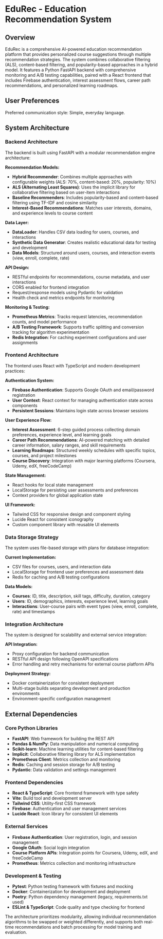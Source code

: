 # EduRec - Education Recommendation System

## Overview

EduRec is a comprehensive AI-powered education recommendation platform that provides personalized course suggestions through multiple recommendation strategies. The system combines collaborative filtering (ALS), content-based filtering, and popularity-based approaches in a hybrid model. It features a Python FastAPI backend with comprehensive monitoring and A/B testing capabilities, paired with a React frontend that includes Firebase authentication, interest assessment flows, career path recommendations, and personalized learning roadmaps.

## User Preferences

Preferred communication style: Simple, everyday language.

## System Architecture

### Backend Architecture
The backend is built using FastAPI with a modular recommendation engine architecture:

**Recommendation Models:**
- **Hybrid Recommender**: Combines multiple approaches with configurable weights (ALS: 70%, content-based: 20%, popularity: 10%)
- **ALS (Alternating Least Squares)**: Uses the implicit library for collaborative filtering based on user-item interactions
- **Baseline Recommenders**: Includes popularity-based and content-based filtering using TF-IDF and cosine similarity
- **Interest-Based Recommendations**: Matches user interests, domains, and experience levels to course content

**Data Layer:**
- **DataLoader**: Handles CSV data loading for users, courses, and interactions
- **Synthetic Data Generator**: Creates realistic educational data for testing and development
- **Data Models**: Structured around users, courses, and interaction events (view, enroll, complete, rate)

**API Design:**
- RESTful endpoints for recommendations, course metadata, and user interactions
- CORS enabled for frontend integration
- Request/response models using Pydantic for validation
- Health check and metrics endpoints for monitoring

**Monitoring & Testing:**
- **Prometheus Metrics**: Tracks request latencies, recommendation counts, and model performance
- **A/B Testing Framework**: Supports traffic splitting and conversion tracking for algorithm experimentation
- **Redis Integration**: For caching experiment configurations and user assignments

### Frontend Architecture
The frontend uses React with TypeScript and modern development practices:

**Authentication System:**
- **Firebase Authentication**: Supports Google OAuth and email/password registration
- **User Context**: React context for managing authentication state across components
- **Persistent Sessions**: Maintains login state across browser sessions

**User Experience Flow:**
- **Interest Assessment**: 6-step guided process collecting domain preferences, experience level, and learning goals
- **Career Path Recommendations**: AI-powered matching with detailed career information, salary ranges, and skill requirements
- **Learning Roadmaps**: Structured weekly schedules with specific topics, courses, and project milestones
- **Course Discovery**: Integration with major learning platforms (Coursera, Udemy, edX, freeCodeCamp)

**State Management:**
- React hooks for local state management
- LocalStorage for persisting user assessments and preferences
- Context providers for global application state

**UI Framework:**
- Tailwind CSS for responsive design and component styling
- Lucide React for consistent iconography
- Custom component library with reusable UI elements

### Data Storage Strategy
The system uses file-based storage with plans for database integration:

**Current Implementation:**
- CSV files for courses, users, and interaction data
- LocalStorage for frontend user preferences and assessment data
- Redis for caching and A/B testing configurations

**Data Models:**
- **Courses**: ID, title, description, skill tags, difficulty, duration, category
- **Users**: ID, demographics, interests, experience level, learning goals
- **Interactions**: User-course pairs with event types (view, enroll, complete, rate) and timestamps

### Integration Architecture
The system is designed for scalability and external service integration:

**API Integration:**
- Proxy configuration for backend communication
- RESTful API design following OpenAPI specifications
- Error handling and retry mechanisms for external course platform APIs

**Deployment Strategy:**
- Docker containerization for consistent deployment
- Multi-stage builds separating development and production environments
- Environment-specific configuration management

## External Dependencies

### Core Python Libraries
- **FastAPI**: Web framework for building the REST API
- **Pandas & NumPy**: Data manipulation and numerical computing
- **Scikit-learn**: Machine learning utilities for content-based filtering
- **Implicit**: Collaborative filtering library for ALS implementation
- **Prometheus Client**: Metrics collection and monitoring
- **Redis**: Caching and session storage for A/B testing
- **Pydantic**: Data validation and settings management

### Frontend Dependencies
- **React & TypeScript**: Core frontend framework with type safety
- **Vite**: Build tool and development server
- **Tailwind CSS**: Utility-first CSS framework
- **Firebase**: Authentication and user management services
- **Lucide React**: Icon library for consistent UI elements

### External Services
- **Firebase Authentication**: User registration, login, and session management
- **Google OAuth**: Social login integration
- **Course Platform APIs**: Integration points for Coursera, Udemy, edX, and freeCodeCamp
- **Prometheus**: Metrics collection and monitoring infrastructure

### Development & Testing
- **Pytest**: Python testing framework with fixtures and mocking
- **Docker**: Containerization for development and deployment
- **Poetry**: Python dependency management (legacy, requirements.txt used)
- **ESLint & TypeScript**: Code quality and type checking for frontend

The architecture prioritizes modularity, allowing individual recommendation algorithms to be swapped or weighted differently, and supports both real-time recommendations and batch processing for model training and evaluation.